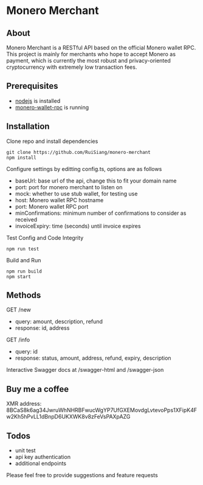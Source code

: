 # Monero Merchant
## About
Monero Merchant is a RESTful API based on the official Monero wallet RPC. This project is mainly for merchants who hope to accept Monero as payment, which is currently the most robust and privacy-oriented cryptocurrency with extremely low transaction fees.
## Prerequisites
+ [nodejs](https://nodejs.org/en/download/) is installed
+ [monero-wallet-rpc](https://www.getmonero.org/downloads/#cli) is running
## Installation
Clone repo and install dependencies
```
git clone https://github.com/RuiSiang/monero-merchant
npm install
```
Configure settings by editting config.ts, options are as follows
+ baseUrl: base url of the api, change this to fit your domain name
+ port: port for monero merchant to listen on
+ mock: whether to use stub wallet, for testing use
+ host: Monero wallet RPC hostname
+ port: Monero wallet RPC port
+ minConfirmations: minimum number of confirmations to consider as received
+ invoiceExpiry: time (seconds) until invoice expires

Test Config and Code Integrity
```
npm run test
```
Build and Run
```
npm run build
npm start
```
## Methods
GET /new
+ query: amount, description, refund
+ response: id, address

GET /info
+ query: id
+ response: status, amount, address, refund, expiry, description

Interactive Swagger docs at /swagger-html and /swagger-json

## Buy me a coffee
XMR address: 
8BCaS8k6ag34JwruWhNHRBFwucWgYP7UfGXEMovdgLvtevoPps1XFipK4Fw2Kh5hPvLL1dBnpD6UKXWK8v8zFeVsPAXpAZG
## Todos
+ unit test
+ api key authentication
+ additional endpoints

Please feel free to provide suggestions and feature requests
